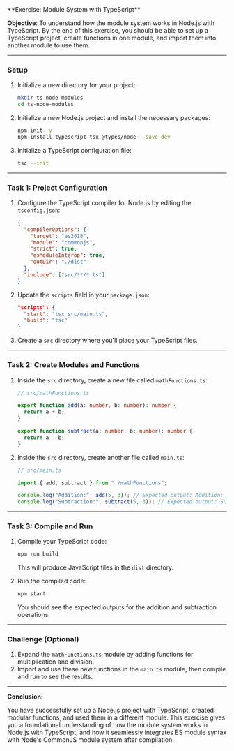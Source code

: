 <!--  -->**Exercise: Module System with TypeScript**

**Objective**: To understand how the module system works in Node.js with TypeScript. By the end of this exercise, you should be able to set up a TypeScript project, create functions in one module, and import them into another module to use them.

---

### **Setup**

1. Initialize a new directory for your project:

   ```bash
   mkdir ts-node-modules
   cd ts-node-modules
   ```

2. Initialize a new Node.js project and install the necessary packages:

   ```bash
   npm init -y
   npm install typescript tsx @types/node --save-dev
   ```

3. Initialize a TypeScript configuration file:
   ```bash
   tsc --init
   ```

---

### **Task 1: Project Configuration**

1. Configure the TypeScript compiler for Node.js by editing the `tsconfig.json`:

   ```json
   {
     "compilerOptions": {
       "target": "es2018",
       "module": "commonjs",
       "strict": true,
       "esModuleInterop": true,
       "outDir": "./dist"
     },
     "include": ["src/**/*.ts"]
   }
   ```

2. Update the `scripts` field in your `package.json`:

   ```json
   "scripts": {
     "start": "tsx src/main.ts",
     "build": "tsc"
   }
   ```

3. Create a `src` directory where you'll place your TypeScript files.

---

### **Task 2: Create Modules and Functions**

1. Inside the `src` directory, create a new file called `mathFunctions.ts`:

   ```typescript
   // src/mathFunctions.ts

   export function add(a: number, b: number): number {
     return a + b;
   }

   export function subtract(a: number, b: number): number {
     return a - b;
   }
   ```

2. Inside the `src` directory, create another file called `main.ts`:

   ```typescript
   // src/main.ts

   import { add, subtract } from "./mathFunctions";

   console.log("Addition:", add(5, 3)); // Expected output: Addition: 8
   console.log("Subtraction:", subtract(5, 3)); // Expected output: Subtraction: 2
   ```

---

### **Task 3: Compile and Run**

1. Compile your TypeScript code:

   ```bash
   npm run build
   ```

   This will produce JavaScript files in the `dist` directory.

2. Run the compiled code:

   ```bash
   npm start
   ```

   You should see the expected outputs for the addition and subtraction operations.

---

### **Challenge (Optional)**

1. Expand the `mathFunctions.ts` module by adding functions for multiplication and division.
2. Import and use these new functions in the `main.ts` module, then compile and run to see the results.

---

**Conclusion**:

You have successfully set up a Node.js project with TypeScript, created modular functions, and used them in a different module. This exercise gives you a foundational understanding of how the module system works in Node.js with TypeScript, and how it seamlessly integrates ES module syntax with Node's CommonJS module system after compilation.
